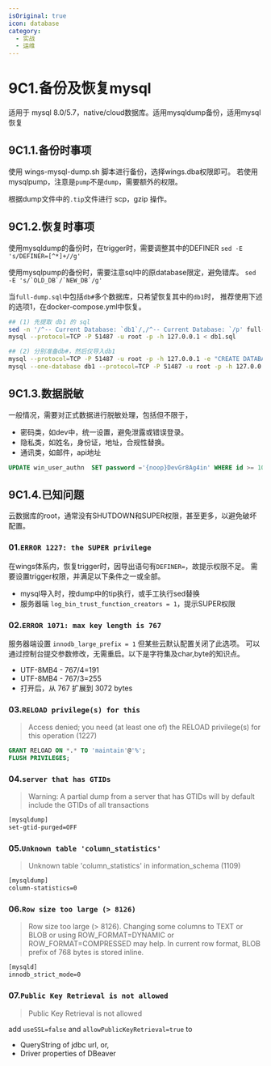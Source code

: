 ```yaml
---
isOriginal: true
icon: database
category:
  - 实战
  - 运维
---
```


# 9C1.备份及恢复mysql

适用于 mysql 8.0/5.7，native/cloud数据库。适用mysqldump备份，适用mysql恢复

## 9C1.1.备份时事项

使用 wings-mysql-dump.sh 脚本进行备份，选择wings.dba权限即可。
若使用 mysqlpump，注意是`pump`不是`dump`，需要额外的权限。

根据dump文件中的`.tip`文件进行 scp，gzip 操作。

## 9C1.2.恢复时事项

使用mysqldump的备份时，在trigger时，需要调整其中的DEFINER
`sed -E 's/DEFINER=[^*]+//g'`

使用mysqlpump的备份时，需要注意sql中的原database限定，避免错库。
```sed -E 's/`OLD_DB`/`NEW_DB`/g'```

当`full-dump.sql`中包括`db#`多个数据库，只希望恢复其中的`db1`时，
推荐使用下述的选项1，在docker-compose.yml中恢复。

```bash
## (1) 先提取 db1 的 sql
sed -n '/^-- Current Database: `db1`/,/^-- Current Database: `/p' full-dump.sql > db1.sql
mysql --protocol=TCP -P 51487 -u root -p -h 127.0.0.1 < db1.sql

## (2) 分别准备db#，然后仅导入db1
mysql --protocol=TCP -P 51487 -u root -p -h 127.0.0.1 -e "CREATE DATABASE db1;"
mysql --one-database db1 --protocol=TCP -P 51487 -u root -p -h 127.0.0.1 < full-dump.sql
```

## 9C1.3.数据脱敏

一般情况，需要对正式数据进行脱敏处理，包括但不限于，

* 密码类，如dev中，统一设置，避免泄露或错误登录。
* 隐私类，如姓名，身份证，地址，合规性替换。
* 通讯类，如邮件，api地址

```sql
UPDATE win_user_authn  SET password ='{noop}DevGr8Ag4in' WHERE id >= 1000;
```

## 9C1.4.已知问题

云数据库的root，通常没有SHUTDOWN和SUPER权限，甚至更多，以避免破坏配置。

### 01.`ERROR 1227: the SUPER privilege`

在wings体系内，恢复trigger时，因导出语句有`DEFINER=`，故提示权限不足。
需要设置trigger权限，并满足以下条件之一或全部。

* mysql导入时，按dump中的tip执行，或手工执行sed替换
* 服务器端 `log_bin_trust_function_creators = 1`，提示SUPER权限

### 02.`ERROR 1071: max key length is 767`

服务器端设置 `innodb_large_prefix = 1` 但某些云默认配置关闭了此选项。
可以通过控制台提交参数修改，无需重启。以下是字符集及char,byte的知识点。

* UTF-8MB4 - 767/4=191
* UTF-8MB4 - 767/3=255
* 打开后，从 767 扩展到 3072 bytes

### 03.`RELOAD privilege(s) for this`

> Access denied; you need (at least one of) the RELOAD privilege(s) for this operation (1227)

```sql
GRANT RELOAD ON *.* TO 'maintain'@'%';
FLUSH PRIVILEGES;
```

### 04.`server that has GTIDs`

> Warning: A partial dump from a server that has GTIDs will by default include the GTIDs of all transactions

```txt
[mysqldump]
set-gtid-purged=OFF
```

### 05.`Unknown table 'column_statistics'`

> Unknown table 'column_statistics' in information_schema (1109)

```txt
[mysqldump]
column-statistics=0
```

### 06.`Row size too large (> 8126)`

> Row size too large (> 8126). Changing some columns to TEXT or BLOB or using ROW_FORMAT=DYNAMIC
> or ROW_FORMAT=COMPRESSED may help. In current row format, BLOB prefix of 768 bytes is stored inline.

```txt
[mysqld]
innodb_strict_mode=0
```

### 07.`Public Key Retrieval is not allowed`

> Public Key Retrieval is not allowed

add `useSSL=false` and `allowPublicKeyRetrieval=true` to

* QueryString of jdbc url, or,
* Driver properties of DBeaver
